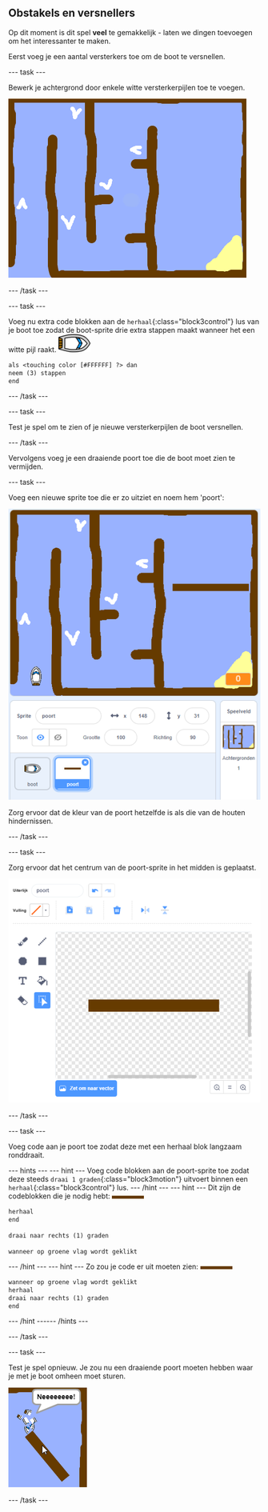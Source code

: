 ## Obstakels en versnellers

Op dit moment is dit spel **veel** te gemakkelijk - laten we dingen toevoegen om het interessanter te maken.

Eerst voeg je een aantal versterkers toe om de boot te versnellen.

--- task ---

Bewerk je achtergrond door enkele witte versterkerpijlen toe te voegen.

![screenshot](images/boat-boost.png)

--- /task ---

--- task ---

Voeg nu extra code blokken aan de `herhaal`{:class="block3control"} lus van je boot toe zodat de boot-sprite drie extra stappen maakt wanneer het een witte pijl raakt. ![boot-sprite](images/boat_resize.png)

```blocks3
als <touching color [#FFFFFF] ?> dan
neem (3) stappen
end
```

--- /task ---

--- task ---

Test je spel om te zien of je nieuwe versterkerpijlen de boot versnellen.

--- /task ---

Vervolgens voeg je een draaiende poort toe die de boot moet zien te vermijden.

--- task ---

Voeg een nieuwe sprite toe die er zo uitziet en noem hem 'poort':

![screenshot](images/boat-gate.png)

Zorg ervoor dat de kleur van de poort hetzelfde is als die van de houten hindernissen.

--- /task ---

--- task ---

Zorg ervoor dat het centrum van de poort-sprite in het midden is geplaatst.

![screenshot](images/boat-center.png)

--- /task ---

--- task ---

Voeg code aan je poort toe zodat deze met een herhaal blok langzaam ronddraait.

--- hints ---
 --- hint --- Voeg code blokken aan de poort-sprite toe zodat deze steeds `draai 1 graden`{:class="block3motion"} uitvoert binnen een `herhaal`{:class="block3control"} lus.
--- /hint ---
 --- hint --- Dit zijn de codeblokken die je nodig hebt: ![poort](images/gate.png)

```blocks3
herhaal
end

draai naar rechts (1) graden 

wanneer op groene vlag wordt geklikt
```

--- /hint --- --- hint --- Zo zou je code er uit moeten zien: ![poort](images/gate.png)

```blocks3
wanneer op groene vlag wordt geklikt
herhaal 
draai naar rechts (1) graden
end
```

--- /hint ------ /hints ---

--- /task ---

--- task ---

Test je spel opnieuw. Je zou nu een draaiende poort moeten hebben waar je met je boot omheen moet sturen.

![screenshot](images/boat-gate-test.png)

--- /task ---